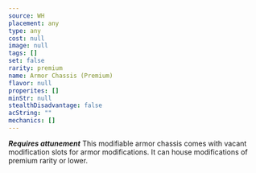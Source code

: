 ```yaml
---
source: WH
placement: any
type: any
cost: null
image: null
tags: []
set: false
rarity: premium
name: Armor Chassis (Premium)
flavor: null
properites: []
minStr: null
stealthDisadvantage: false
acString: ""
mechanics: []
---
```

_**Requires attunement**_
This modifiable armor chassis comes with vacant modification slots for armor modifications. It can house modifications of premium rarity or lower.
